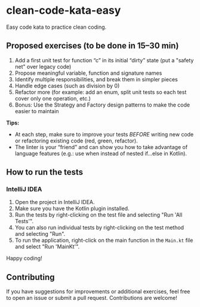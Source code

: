 # clean-code-kata-easy
Easy code kata to practice clean coding.

## Proposed exercises (to be done in 15–30 min)

1. Add a first unit test for function “c” in its initial “dirty” state (put a "safety net" over legacy code)
2. Propose meaningful variable, function and signature names
3. Identify multiple responsibilities, and break them in simpler pieces
4. Handle edge cases (such as division by 0)
5. Refactor more (for example: add an enum, split unit tests so each test cover only one operation, etc.)
6. Bonus: Use the Strategy and Factory design patterns to make the code easier to maintain

**Tips:**
* At each step, make sure to improve your tests *BEFORE* writing new code or refactoring existing code (red, green, refactor).
* The linter is your “friend” and can show you how to take advantage of language features (e.g.: use when instead of nested if…else in Kotlin).

## How to run the tests
### IntelliJ IDEA

1. Open the project in IntelliJ IDEA.
2. Make sure you have the Kotlin plugin installed.
3. Run the tests by right-clicking on the test file and selecting "Run 'All Tests'".
4. You can also run individual tests by right-clicking on the test method and selecting "Run".
5. To run the application, right-click on the main function in the `Main.kt` file and select "Run 'MainKt'".

Happy coding!

## Contributing
If you have suggestions for improvements or additional exercises, feel free to open an issue or submit a pull request. Contributions are welcome!
